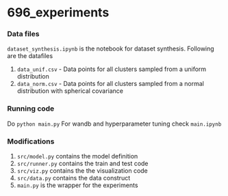 # 696_experiments
 
### Data files
`dataset_synthesis.ipynb` is the notebook for dataset synthesis. Following are the datafiles
1. `data_unif.csv` - Data points for all clusters sampled from a uniform distribution
2. `data_norm.csv` - Data points for all clusters sampled from a normal distribution with spherical covariance

### Running code
Do `python main.py`
For wandb and hyperparameter tuning check `main.ipynb`

### Modifications
1. `src/model.py` contains the model definition
2. `src/runner.py` contains the train and test code
3. `src/viz.py` contains the the visualization code
4. `src/data.py` contains the data construct
5. `main.py` is the wrapper for the experiments
